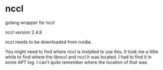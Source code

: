 # nccl
golang wrapper for nccl

nccl version 2.4.8

nccl needs to be downloaded from nvidia.  

You might need to find where nccl is installed to use this.
It took me a little while to find where the libnccl and nccl.h was located.
I had to find it in some APT log.  I can't quite remember where the location of that was.



